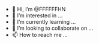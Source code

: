 - 👋 Hi, I’m @FFFFFFHN
- 👀 I’m interested in ...
- 🌱 I’m currently learning ...
- 💞️ I’m looking to collaborate on ...
- 📫 How to reach me ...

<!---
FFFFFFHN/FFFFFFHN is a ✨ special ✨ repository because its `README.md` (this file) appears on your GitHub profile.
You can click the Preview link to take a look at your changes.
--->
